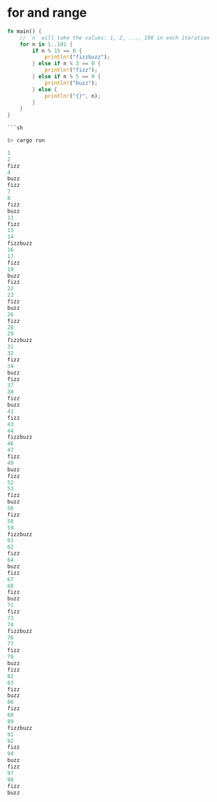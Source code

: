 # for and range

```rust
fn main() {
    // `n` will take the values: 1, 2, ..., 100 in each iteration
    for n in 1..101 {
        if n % 15 == 0 {
            println!("fizzbuzz");
        } else if n % 3 == 0 {
            println!("fizz");
        } else if n % 5 == 0 {
            println!("buzz");
        } else {
            println!("{}", n);
        }
    }
}

```sh

$> cargo run

1
2
fizz
4
buzz
fizz
7
8
fizz
buzz
11
fizz
13
14
fizzbuzz
16
17
fizz
19
buzz
fizz
22
23
fizz
buzz
26
fizz
28
29
fizzbuzz
31
32
fizz
34
buzz
fizz
37
38
fizz
buzz
41
fizz
43
44
fizzbuzz
46
47
fizz
49
buzz
fizz
52
53
fizz
buzz
56
fizz
58
59
fizzbuzz
61
62
fizz
64
buzz
fizz
67
68
fizz
buzz
71
fizz
73
74
fizzbuzz
76
77
fizz
79
buzz
fizz
82
83
fizz
buzz
86
fizz
88
89
fizzbuzz
91
92
fizz
94
buzz
fizz
97
98
fizz
buzz
```
